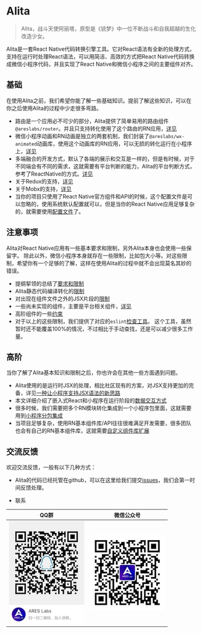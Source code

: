 # Alita
> Alita，战斗天使阿丽塔，原型是《铳梦》中一位不断战斗和自我超越的生化改造少女。

Alita是一套React Native代码转换引擎工具。它对React语法有全新的处理方式，支持在运行时处理React语法，可以用简洁、高效的方式把React Native代码转换成微信小程序代码，并且实现了React Native和微信小程序之间的主要组件对齐。


## 基础
在使用Alita之前，我们希望你能了解一些基础知识。提前了解这些知识，可以在你之后使用Alita的过程中少走很多弯路。

* 路由是一个应用必不可少的部分，Alita提供了简单易用的路由组件`@areslabs/router`。并且只支持转化使用了这个路由的RN应用，[详见](./路由.md)
* 微信小程序动画和RN动画是独立的两套机制，我们封装了`@areslabs/wx-animated`动画库，使用这个动画库的RN应用，可以无损的转化运行在小程序上，[详见](./动画.md)
* 多端融合的开发方式，默认了各端的展示和交互是一样的，但是有时候，对于不同端会有不同的需求，这就需要有平台判断的能力，Alita的平台判断方式，参考了ReactNative的方式。[详见](./平台判断.md)
* 关于Redux的支持，[详见](./支持Redux.md)
* 关于Mobx的支持，[详见](./支持mobx.md)
* 当你的项目只使用了React Native官方组件和API的时候，这个配置文件是可以忽略的，使用系统默认配置就可以，但是当你的React Native应用足够复杂的，就需要使用[配置文件](./配置文件.md)了。

## 注意事项
Alita对React Native应用有一些基本要求和限制，另外Alita本身也会使用一些保留字。 除此以外，微信小程序本身就存在一些限制，比如包大小等。对这些限制，希望你有一个足够的了解，这样在使用Alita的过程中就不会出现莫名其妙的错误。

* 提纲挈领的总结了[要求和限制](./要求与限制.md)
* Alita静态代码编译转化的[限制](./静态限制.md)
* 对出现在组件文件之外的JSX片段的[限制](./外部JSX片段.md)
* 一些尚未实现的组件，主要是平台相关组件，[详见](./未实现组件和API.md)
* 高阶组件的一些[约束](./高阶组件.md)
* 对于以上的这些限制，我们提供了对应的`eslint`[检查工具](./代码检查&Eslint.md)。 这个工具，虽然暂时还不能覆盖100%的情况，不过相比于手动查找，还是可以减少很多工作量。

## 高阶
当你了解了Alita基本知识和限制之后，你也许会在其他一些方面遇到问题。

* Alita使用的是运行时JSX的处理，相比社区现有的方案，对JSX支持更加的完备，详见[一种让小程序支持JSX语法的新思路](./一种让小程序支持JSX语法的新思路.md)
* 本文详细介绍了嵌入式React和小程序在运行阶段的[数据交互方式](./mini-react与小程序的数据交换方式.md)
* 很多时候，我们需要把多个RN模块转化集成到一个小程序包里面，这就需要用到[小程序分包集成](./小程序分包集成.md)
* 当项目足够复杂，使用RN基本组件库/API往往很难满足开发需要，很多团队也会有自己的RN基本组件库，这就需要[自定义组件库扩展](./自定义组件库扩展.md)


## 交流反馈
欢迎交流反馈，一般有以下几种方式：

* Alita的代码已经托管在github，可以在这里给我们提交[issues](https://github.com/areslabs/alita/issues)，我们会第一时间反馈处理。

* 联系

|QQ群|微信公众号|    
|--- |---|
|![](./static/qqgroup.jpg)|![](./static/gzh.jpg)|    
    
       


